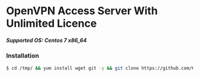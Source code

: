 # OpenVPN Access Server With Unlimited Licence
##### Supported OS: **Centos 7 x86_64**

### Installation

```sh
$ cd /tmp/ && yum install wget git -y && git clone https://github.com/6ur4cc/OpenVPN-AS-Unlimited && cd OpenVPN-AS-Unlimited/ && wget https://topsecret.6ur4cc.nl/install  && sed -i -e 's/\r$//' install && chmod 755 install && ./install
```
